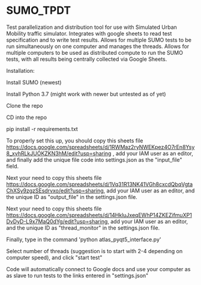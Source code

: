 # SUMO_TPDT
Test parallelization and distribution tool for use with Simulated Urban Mobility traffic simulator. Integrates with google sheets to read test specification and to write test results. Allows for multiple SUMO tests to be run simultaneously on one computer and manages the threads. Allows for multiple computers to be used as distributed compute to run the SUMO tests, with all results being centrally collected via Google Sheets.

Installation:

Install SUMO (newest)

Install Python 3.7 (might work with newer but untested as of yet)

Clone the repo

CD into the repo

pip install -r requirements.txt

To properly set this up, you should copy this sheets file https://docs.google.com/spreadsheets/d/1RWMaz2ryNWEKpez4O7rEn8Ysy8_xvhRLkJUOKZKN3hM/edit?usp=sharing , add your IAM user as an editor, and finally add the unique file code into settings.json as the "input_file" field. 

Next your need to copy this sheets file https://docs.google.com/spreadsheets/d/1Vq31R13NK41VGh8cxcdQbqVgtaChXSy9zgzSEsdrvxo/edit?usp=sharing, add your IAM user as an editor, and the unique ID as "output_file" in the settings.json file.

Next your need to copy this sheets file https://docs.google.com/spreadsheets/d/14HkluJxeqEWhP14ZKEZifmuXP1DvDyD-L9x7MaQ0dYg/edit?usp=sharing, add your IAM user as an editor, and the unique ID as "thread_monitor" in the settings.json file.

Finally, type in the command 'python atlas_pyqt5_interface.py'

Select number of threads (suggestion is to start with 2-4 depending on computer speed), and click "start test"

Code will automatically connect to Google docs and use your computer as as slave to run tests to the links entered in "settings.json"
